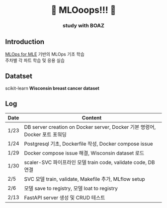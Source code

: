 <h1 align='center'>🙊 MLOoops!!! 🙊</h1>

<h3 align='center'> study with BOAZ </h3>


## Introduction 
[MLOps for MLE](https://mlops-for-mle.github.io/tutorial/) 기반의 MLOps 기초 학습  
주차별 각 파트 학습 및 응용 실습  

## Datatset
scikit-learn **Wisconsin breast cancer dataset**

## Log

|Date|Content                                                                                         |
|----|------------------------------------------------------------------------------------------------|
|1/23|DB server creation on Docker server, Docker 기본 명령어, Docker 포트 포워딩                          |
|1/24|Postgresql 기초, Dockerfile 작성, Docker compose issue                                            |
|1/29|Docker compose issue 해결, Wisconsin dataset 로드                                                 |
|1/30|scaler-SVC 파이프라인 모델 train code, validate code, DB연결                                        |
|2/5|SVC 모델 train, validate,  Makefile 추가, MLflow setup                                             |
|2/6|모델 save to registry, 모델 loat to registry                                                      |
|2/13|FastAPI server 생성 및 CRUD 테스트                                                                 |